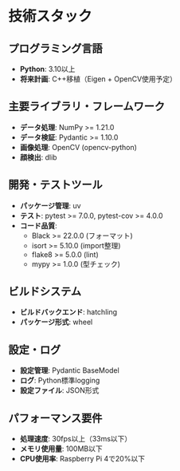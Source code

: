 # 技術スタック

## プログラミング言語
- **Python**: 3.10以上
- **将来計画**: C++移植（Eigen + OpenCV使用予定）

## 主要ライブラリ・フレームワーク
- **データ処理**: NumPy >= 1.21.0
- **データ検証**: Pydantic >= 1.10.0
- **画像処理**: OpenCV (opencv-python)
- **顔検出**: dlib

## 開発・テストツール
- **パッケージ管理**: uv
- **テスト**: pytest >= 7.0.0, pytest-cov >= 4.0.0
- **コード品質**: 
  - Black >= 22.0.0 (フォーマット)
  - isort >= 5.10.0 (import整理)
  - flake8 >= 5.0.0 (lint)
  - mypy >= 1.0.0 (型チェック)

## ビルドシステム
- **ビルドバックエンド**: hatchling
- **パッケージ形式**: wheel

## 設定・ログ
- **設定管理**: Pydantic BaseModel
- **ログ**: Python標準logging
- **設定ファイル**: JSON形式

## パフォーマンス要件
- **処理速度**: 30fps以上（33ms以下）
- **メモリ使用量**: 100MB以下
- **CPU使用率**: Raspberry Pi 4で20%以下